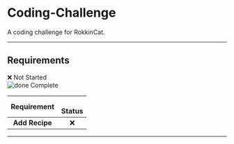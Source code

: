 # Coding-Challenge
A coding challenge for RokkinCat.

----

## Requirements

[done]: https://user-images.githubusercontent.com/29199184/32275438-8385f5c0-bf0b-11e7-9406-42265f71e2bd.png "Done"

:x: Not Started    
![done][done] Complete


|              Requirement         |  <br>Status       | 
|:--------------------------------:|:-----------------:|
|**Add Recipe**                    | :x:               |   
  
----
